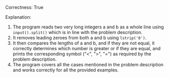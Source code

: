 Correctness: True

Explanation: 
1. The program reads two very long integers a and b as a whole line using `input().split()` which is in line with the problem description.
2. It removes leading zeroes from both a and b using `lstrip('0')`.
3. It then compares the lengths of a and b, and if they are not equal, it correctly determines which number is greater or if they are equal, and prints the corresponding symbol ("<", ">", "=") as required by the problem description.
4. The program covers all the cases mentioned in the problem description and works correctly for all the provided examples.
